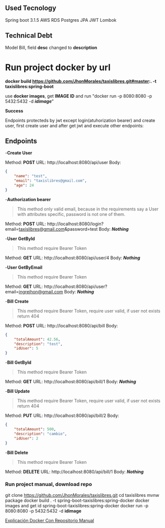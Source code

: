 ## Used Tecnology
Spring boot 3.1.5
AWS RDS Postgres
JPA
JWT
Lombok

## Technical Debt
Model Bill, field **desc** changed to **description**

# Run project docker by url
**docker build https://github.com/JhonMorales/taxislibres.git#master:. -t taxislibres:spring-boot**

use **docker images**, get **IMAGE ID** and run "docker run -p 8080:8080 -p 5432:5432 -d ***idimage***"

**Success**

Endpoints protecteds by jwt except login(atuhorization bearer) and create user, first create user and after get jwt and execute other endpoints:

## Endpoints

-**Create User**

Method: **POST**
URL: http://localhost:8080/api/user
Body:
```json
{
	"name": "test",
	"email": "taxislibres@gmail.com",
	"age": 24
}
```

-**Authorization bearer**

>This method only valid email, because in the requirements say a User with attributes specific, password is not one of them.

Method: **POST**
URL: http://localhost:8080/login?email=taxislibres@gmail.com&password=test
Body: ***Nothing***

-**User GetById**

>This method require Bearer Token

Method: **GET**
URL: http://localhost:8080/api/user/4
Body: ***Nothing***

-**User GetByEmail**

>This method require Bearer Token

Method: **GET**
URL: http://localhost:8080/api/user?email=ingrejhon@gmail.com
Body: ***Nothing***

-**Bill Create**

>This method require Bearer Token, require user valid, if user not exists return 404

Method: **POST**
URL: http://localhost:8080/api/bill
Body:
```json
{
    "totalAmount": 42.56,
    "description": "test",
    "idUser": 5
}
```

-**Bill GetById**

>This method require Bearer Token

Method: **GET**
URL: http://localhost:8080/api/bill/1
Body: ***Nothing***

-**Bill Update**

>This method require Bearer Token, require user valid, if user not exists return 404

Method: **PUT**
URL: http://localhost:8080/api/bill/2
Body:
```json
{
    "totalAmount": 500,
    "description": "cambio",
    "idUser": 2
}
```
-**Bill Delete**

>This method require Bearer Token

Method: **DELETE**
URL: http://localhost:8080/api/bill/1
Body: ***Nothing***


### Run project manual, download repo
git clone https://github.com/JhonMorales/taxislibres.git
cd taxislibres
mvnw package
docker build . -t spring-boot-taxislibres:spring-docker
docker images and get id spring-boot-taxislibres:spring-docker
docker run -p 8080:8080 -p 5432:5432 -d **idimage**

[Explicación Docker Con Repositorio Manual](https://www.youtube.com/watch?v=D9agLXHBhFc "Guia")